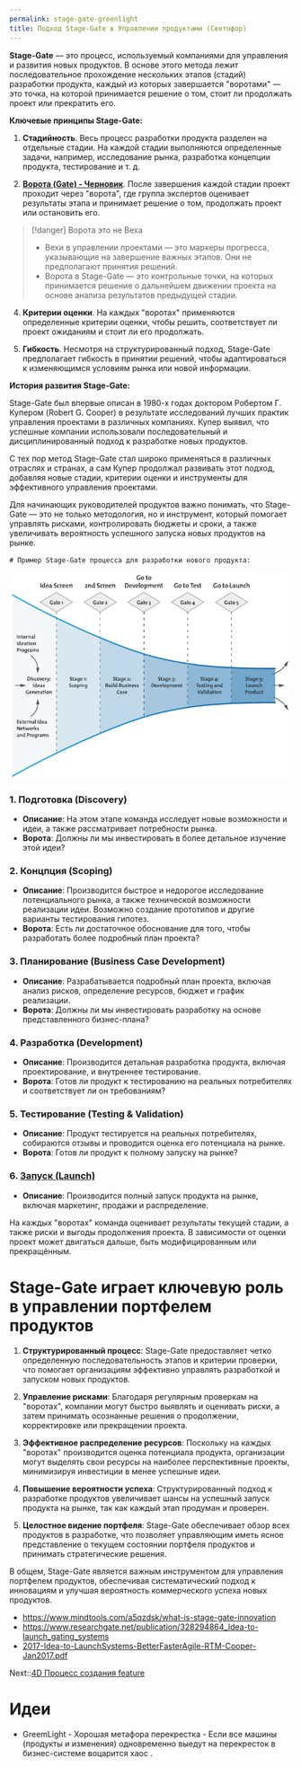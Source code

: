 ```yaml
---
permalink: stage-gate-greenlight
title: Подход Stage-Gate в Управлении продуктами (Светофор)
---
```


**Stage-Gate** — это процесс, используемый компаниями для управления и развития новых продуктов. В основе этого метода лежит последовательное прохождение нескольких этапов (стадий) разработки продукта, каждый из которых завершается "воротами" — это точка, на которой принимается решение о том, стоит ли продолжать проект или прекратить его.

**Ключевые принципы Stage-Gate:**

1. **Стадийность**. Весь процесс разработки продукта разделен на отдельные стадии. На каждой стадии выполняются определенные задачи, например, исследование рынка, разработка концепции продукта, тестирование и т. д.

1. **[Ворота (Gate) - Черновик](../%D0%93%D0%BB%D0%BE%D1%81%D1%81%D0%B0%D1%80%D0%B8%D0%B9/%D0%92%D0%BE%D1%80%D0%BE%D1%82%D0%B0%20%28Gate%29%20-%20%D0%A7%D0%B5%D1%80%D0%BD%D0%BE%D0%B2%D0%B8%D0%BA.md)**. После завершения каждой стадии проект проходит через "ворота", где группа экспертов оценивает результаты этапа и принимает решение о том, продолжать проект или остановить его.

 > 
 > \[!danger\] Ворота это не Веха
 > 
 > * Вехи в управлении проектами — это маркеры прогресса, указывающие на завершение важных этапов. Они не предполагают принятия решений.
 > * Ворота в Stage-Gate — это контрольные точки, на которых принимается решение о дальнейшем движении проекта на основе анализа результатов предыдущей стадии.

4. **Критерии оценки**. На каждых "воротах" применяются определенные критерии оценки, чтобы решить, соответствует ли проект ожиданиям и стоит ли его продолжать.

4. **Гибкость**. Несмотря на структурированный подход, Stage-Gate предполагает гибкость в принятии решений, чтобы адаптироваться к изменяющимся условиям рынка или новой информации.

**История развития Stage-Gate:**

Stage-Gate был впервые описан в 1980-х годах доктором Робертом Г. Купером (Robert G. Cooper) в результате исследований лучших практик управления проектами в различных компаниях. Купер выявил, что успешные компании использовали последовательный и дисциплинированный подход к разработке новых продуктов.

С тех пор метод Stage-Gate стал широко применяться в различных отраслях и странах, а сам Купер продолжал развивать этот подход, добавляя новые стадии, критерии оценки и инструменты для эффективного управления проектами.

Для начинающих руководителей продуктов важно понимать, что Stage-Gate — это не только методология, но и инструмент, который помогает управлять рисками, контролировать бюджеты и сроки, а также увеличивать вероятность успешного запуска новых продуктов на рынке.

````
# Пример Stage-Gate процесса для разработки нового продукта:
````

![Pasted image 20230926141649.png](Pasted%20image%2020230926141649.png)

### 1. **Подготовка (Discovery)**

* **Описание**: На этом этапе команда исследует новые возможности и идеи, а также рассматривает потребности рынка.
* **Ворота**: Должны ли мы инвестировать в более детальное изучение этой идеи?

### 2. **Концпция (Scoping)**

* **Описание**: Производится быстрое и недорогое исследование потенциального рынка, а также технической возможности реализации идеи. Возможно создание прототипов и другие варианты тестирования гипотез.
* **Ворота**: Есть ли достаточное обоснование для того, чтобы разработать более подробный план проекта?

### 3. **Планирование (Business Case Development)**

* **Описание**: Разрабатывается подробный план проекта, включая анализ рисков, определение ресурсов, бюджет и график реализации.
* **Ворота**: Должны ли мы инвестировать разработку на основе представленного бизнес-плана?

### 4. **Разработка (Development)**

* **Описание**: Производится детальная разработка продукта, включая проектирование, и внутреннее тестирование.
* **Ворота**: Готов ли продукт к тестированию на реальных потребителях и соответствует ли он требованиям?

### 5. **Тестирование (Testing & Validation)**

* **Описание**: Продукт тестируется на реальных потребителях, собираются отзывы и проводится оценка его потенциала на рынке.
* **Ворота**: Готов ли продукт к полному запуску на рынке?

### 6. **[Запуск (Launch)](../3-Innovation/%D0%97%D0%B0%D0%BF%D1%83%D1%81%D0%BA%20%28Launch%29.md)**

* **Описание**: Производится полный запуск продукта на рынке, включая маркетинг, продажи и распределение.

На каждых "воротах" команда оценивает результаты текущей стадии, а также риски и выгоды продолжения проекта. В зависимости от оценки проект может двигаться дальше, быть модифицированным или прекращённым.

# Stage-Gate играет ключевую роль в управлении портфелем продуктов

1. **Структурированный процесс**: Stage-Gate предоставляет четко определенную последовательность этапов и критерии проверки, что помогает организациям эффективно управлять разработкой и запуском новых продуктов.

1. **Управление рисками**: Благодаря регулярным проверкам на "воротах", компании могут быстро выявлять и оценивать риски, а затем принимать осознанные решения о продолжении, корректировке или прекращении проекта.

1. **Эффективное распределение ресурсов**: Поскольку на каждых "воротах" производится оценка потенциала продукта, организации могут выделять свои ресурсы на наиболее перспективные проекты, минимизируя инвестиции в менее успешные идеи.

1. **Повышение вероятности успеха**: Структурированный подход к разработке продуктов увеличивает шансы на успешный запуск продукта на рынке, так как каждый этап продуман и проверен.

1. **Целостное видение портфеля**: Stage-Gate обеспечивает обзор всех продуктов в разработке, что позволяет управляющим иметь ясное представление о текущем состоянии портфеля продуктов и принимать стратегические решения.

В общем, Stage-Gate является важным инструментом для управления портфелем продуктов, обеспечивая систематический подход к инновациям и улучшая вероятность коммерческого успеха новых продуктов.

* https://www.mindtools.com/a5qzdsk/what-is-stage-gate-innovation
* https://www.researchgate.net/publication/328294864_Idea-to-launch_gating_systems 
* [2017-Idea-to-LaunchSystems-BetterFasterAgile-RTM-Cooper-Jan2017.pdf](../%D0%9C%D0%BE%D0%B4%D0%B5%D0%BB%D0%B8/2017-Idea-to-LaunchSystems-BetterFasterAgile-RTM-Cooper-Jan2017.pdf)

Next::[4D Процесс создания feature](4D%20%D0%9F%D1%80%D0%BE%D1%86%D0%B5%D1%81%D1%81%20%D1%81%D0%BE%D0%B7%D0%B4%D0%B0%D0%BD%D0%B8%D1%8F%20feature.md)

# Идеи

* GreemLight  - Хорошая метафора перекрестка - Если все машины (продукты и изменения) одновременно выедут на перекресток в бизнес-системе воцарится хаос .
